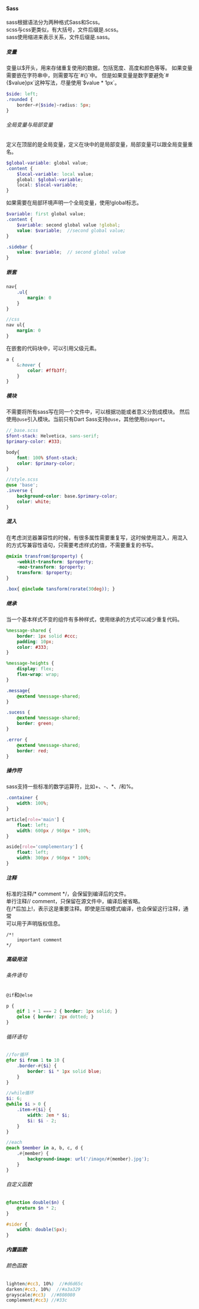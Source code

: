 #### Sass
sass根据语法分为两种格式Sass和Scss。  
scss与css更类似，有大括号，文件后缀是.scss。   
sass使用缩进来表示关系，文件后缀是.sass。  
##### 变量
变量以$开头，用来存储重复使用的数据，包括宽度、高度和颜色等等。 
如果变量需要嵌在字符串中，则需要写在`#{}`中。  
但是如果变量是数字要避免`#{$value}px`这种写法，尽量使用`$value * 1px`。
```SCSS
$side: left;
.rounded {
	border-#{$side}-radius: 5px;
}
```  
###### 全局变量与局部变量
定义在顶层的是全局变量，定义在块中的是局部变量，局部变量可以跟全局变量重名。  
```SCSS
$global-variable: global value;
.content {
	$local-variable: local value;
	global: $global-variable;
	local: $local-variable;
}
```  
如果需要在局部环境声明一个全局变量，使用!global标志。
```SCSS
$variable: first global value;
.content {
	$variable: second global value !global;
	value: $variable;  //second global value;
}

.sidebar {
	value: $variable;  // second global value
}
```
##### 嵌套
```SCSS
nav{
	.ul{
		margin: 0
	}
}

//css
nav ul{
	margin: 0
}
```
在嵌套的代码块中，可以引用父级元素。
```SCSS
a {
	&:hover {
		color: #ffb3ff;
	}
}
```
##### 模块
不需要将所有sass写在同一个文件中，可以根据功能或者意义分割成模块。
然后使用`@use`引入模块。当前只有Dart Sass支持`@use`，其他使用`@import`。
```SCSS
//_base.scss
$font-stack: Helvetica, sans-serif;
$primary-color: #333;

body{
	font: 100% $font-stack;
	color: $primary-color;
}

//style.scss
@use 'base';
.inverse {
	background-color: base.$primary-color;
	color: white;
}
```
##### 混入
在考虑浏览器兼容性的时候，有很多属性需要重复写，这时候使用混入，用混入
的方式写兼容性语句，只需要考虑样式的值，不需要重复的书写。
```SCSS
@mixin transfrom($property) {
	-webkit-transform: $property;
	-moz-transform: $property;
	transform: $property;
}

.box{ @include tansform(rorate(30deg)); }
```
##### 继承
当一个基本样式不变的组件有多种样式，使用继承的方式可以减少重复代码。
```SCSS
%message-shared {
	border: 1px solid #ccc;
	padding: 10px;
	color: #333;
}

%message-heights {
	display: flex;
	flex-wrap: wrap;
}

.message{
	@extend %message-shared;
}

.sucess {
	@extend %message-shared;
	border: green;
}

.error {
	@extend %message-shared;
	border: red;
}
```
##### 操作符
sass支持一些标准的数学运算符，比如+、-、*、/和%。  
```SCSS
.container {
	width: 100%;
}

article[role='main'] {
	float: left;
	width: 600px / 960px * 100%;
}

aside[role='complementary'] {
	float: left;
	width: 300px / 960px * 100%;
}
```  
##### 注释
标准的注释/* comment */，会保留到编译后的文件。  
单行注释// comment，只保留在源文件中，编译后被省略。  
在/*后加上!，表示这是重要注释。即使是压缩模式编译，也会保留这行注释，通常  
可以用于声明版权信息。  
```
/*!
    important comment
*/
```
##### 高级用法
###### 条件语句
`@if`和`@else`
```SCSS
p {
	@if 1 + 1 === 2 { border: 1px solid; }
	@else { border: 2px dotted; }
}
```
###### 循环语句
```SCSS
//for循环
@for $i from 1 to 10 {
	.border-#{$i} {
		border: $i * 1px solid blue;
	}
}

//while循环
$i: 6;
@while $i > 0 {
	.item-#{$i} {
		width: 2em * $i;
		$i: $i - 2;
	}
}

//each
@each $member in a, b, c, d {
	.#{member} {
		background-image: url('/image/#{member}.jpg');
	}
}
```
###### 自定义函数
```SCSS
@function double($n) {
	@return $n * 2;
}

#sider {
	width: double(5px);
}
```
##### 内置函数
###### 颜色函数
```SCSS
lighten(#cc3, 10%)  //#d6d65c
darken(#cc3, 10%)  //#a3a329
grayscale(#cc3)  //#808080
complement(#cc3) //#33c
```